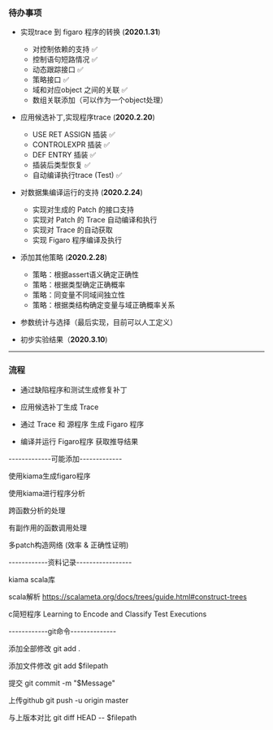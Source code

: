 ### 待办事项

- 实现trace 到 figaro 程序的转换 (__2020.1.31__)
    - 对控制依赖的支持 ✅
    - 控制语句短路情况 ✅
    - 动态跟踪接口 ✅
    - 策略接口 ✅
    - 域和对应object 之间的关联 ✅
    - 数组关联添加（可以作为一个object处理）

- 应用候选补丁,实现程序trace (__2020.2.20__)
    - USE RET ASSIGN 插装 ✅
    - CONTROLEXPR 插装 ✅
    - DEF ENTRY 插装 ✅
    - 插装后类型恢复 ✅
    - 自动编译执行trace (Test) ✅
	
- 对数据集编译运行的支持 (__2020.2.24__)
	- 实现对生成的 Patch 的接口支持
	- 实现对 Patch 的 Trace 自动编译和执行
	- 实现对 Trace 的自动获取
	- 实现 Figaro 程序编译及执行 
	
- 添加其他策略 (__2020.2.28__)
  - 策略：根据assert语义确定正确性
  - 策略：根据类型确定正确概率
  - 策略：同变量不同域间独立性
  - 策略：根据类结构确定变量与域正确概率关系

- 参数统计与选择（最后实现，目前可以人工定义）

- 初步实验结果（__2020.3.10__)

----------------------------------------------------
### 流程

- 通过缺陷程序和测试生成修复补丁

- 应用候选补丁生成 Trace

- 通过 Trace 和 源程序 生成 Figaro 程序

- 编译并运行 Figaro程序 获取推导结果

-------------可能添加-------------

使用kiama生成figaro程序

使用kiama进行程序分析

跨函数分析的处理

有副作用的函数调用处理

多patch构造网络 (效率 & 正确性证明)

------------资料记录-----------------

kiama scala库

scala解析 https://scalameta.org/docs/trees/guide.html#construct-trees

c简短程序 Learning to Encode and Classify Test Executions

------------git命令--------------

添加全部修改 git add .

添加文件修改 git add $filepath

提交 git commit -m "$Message"

上传github git push -u origin master

与上版本对比 git diff HEAD -- $filepath


